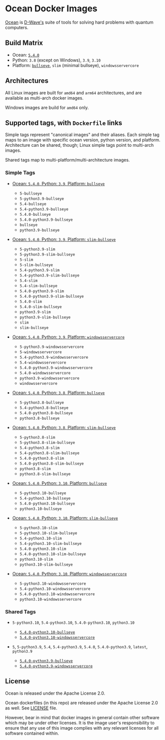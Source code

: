 # Ocean Docker Images

[Ocean](https://docs.ocean.dwavesys.com/en/stable) is
[D-Wave's](<https://www.dwavesys.com>) suite of tools for solving hard problems
with quantum computers.


## Build Matrix

- Ocean: [`5.4.0`](https://github.com/dwavesystems/dwave-ocean-sdk/releases/5.4.0)
- Python: `3.8` (except on Windows), `3.9`, `3.10`
- Platform: [`bullseye`](https://wiki.debian.org/DebianBullseye), `slim` (minimal bullseye), `windowsservercore`


## Architectures

All Linux images are built for `amd64` and `arm64` architectures, and are available
as multi-arch docker images.

Windows images are build for `amd64` only.


## Supported tags, with `Dockerfile` links

Simple tags represent "canonical images" and their aliases. Each simple tag maps
to an image with specific ocean version, python version, and platform.
Architecture can be shared, though; Linux simple tags point to multi-arch images.

Shared tags map to multi-platform/multi-architecture images.

### Simple Tags

- [Ocean: `5.4.0`, Python: `3.9`, Platform: `bullseye`](https://github.com/dwavesystems/ocean-docker/blob/master/dockerfiles/5/python3.9/bullseye/Dockerfile)
  - `5-bullseye`
  - `5-python3.9-bullseye`
  - `5.4-bullseye`
  - `5.4-python3.9-bullseye`
  - `5.4.0-bullseye`
  - `5.4.0-python3.9-bullseye`
  - `bullseye`
  - `python3.9-bullseye`

- [Ocean: `5.4.0`, Python: `3.9`, Platform: `slim-bullseye`](https://github.com/dwavesystems/ocean-docker/blob/master/dockerfiles/5/python3.9/slim-bullseye/Dockerfile)
  - `5-python3.9-slim`
  - `5-python3.9-slim-bullseye`
  - `5-slim`
  - `5-slim-bullseye`
  - `5.4-python3.9-slim`
  - `5.4-python3.9-slim-bullseye`
  - `5.4-slim`
  - `5.4-slim-bullseye`
  - `5.4.0-python3.9-slim`
  - `5.4.0-python3.9-slim-bullseye`
  - `5.4.0-slim`
  - `5.4.0-slim-bullseye`
  - `python3.9-slim`
  - `python3.9-slim-bullseye`
  - `slim`
  - `slim-bullseye`

- [Ocean: `5.4.0`, Python: `3.9`, Platform: `windowsservercore`](https://github.com/dwavesystems/ocean-docker/blob/master/dockerfiles/5/python3.9/windowsservercore/Dockerfile)
  - `5-python3.9-windowsservercore`
  - `5-windowsservercore`
  - `5.4-python3.9-windowsservercore`
  - `5.4-windowsservercore`
  - `5.4.0-python3.9-windowsservercore`
  - `5.4.0-windowsservercore`
  - `python3.9-windowsservercore`
  - `windowsservercore`

- [Ocean: `5.4.0`, Python: `3.8`, Platform: `bullseye`](https://github.com/dwavesystems/ocean-docker/blob/master/dockerfiles/5/python3.8/bullseye/Dockerfile)
  - `5-python3.8-bullseye`
  - `5.4-python3.8-bullseye`
  - `5.4.0-python3.8-bullseye`
  - `python3.8-bullseye`

- [Ocean: `5.4.0`, Python: `3.8`, Platform: `slim-bullseye`](https://github.com/dwavesystems/ocean-docker/blob/master/dockerfiles/5/python3.8/slim-bullseye/Dockerfile)
  - `5-python3.8-slim`
  - `5-python3.8-slim-bullseye`
  - `5.4-python3.8-slim`
  - `5.4-python3.8-slim-bullseye`
  - `5.4.0-python3.8-slim`
  - `5.4.0-python3.8-slim-bullseye`
  - `python3.8-slim`
  - `python3.8-slim-bullseye`

- [Ocean: `5.4.0`, Python: `3.10`, Platform: `bullseye`](https://github.com/dwavesystems/ocean-docker/blob/master/dockerfiles/5/python3.10/bullseye/Dockerfile)
  - `5-python3.10-bullseye`
  - `5.4-python3.10-bullseye`
  - `5.4.0-python3.10-bullseye`
  - `python3.10-bullseye`

- [Ocean: `5.4.0`, Python: `3.10`, Platform: `slim-bullseye`](https://github.com/dwavesystems/ocean-docker/blob/master/dockerfiles/5/python3.10/slim-bullseye/Dockerfile)
  - `5-python3.10-slim`
  - `5-python3.10-slim-bullseye`
  - `5.4-python3.10-slim`
  - `5.4-python3.10-slim-bullseye`
  - `5.4.0-python3.10-slim`
  - `5.4.0-python3.10-slim-bullseye`
  - `python3.10-slim`
  - `python3.10-slim-bullseye`

- [Ocean: `5.4.0`, Python: `3.10`, Platform: `windowsservercore`](https://github.com/dwavesystems/ocean-docker/blob/master/dockerfiles/5/python3.10/windowsservercore/Dockerfile)
  - `5-python3.10-windowsservercore`
  - `5.4-python3.10-windowsservercore`
  - `5.4.0-python3.10-windowsservercore`
  - `python3.10-windowsservercore`


### Shared Tags

- `5-python3.10`, `5.4-python3.10`, `5.4.0-python3.10`, `python3.10`
  - [`5.4.0-python3.10-bullseye`](https://github.com/dwavesystems/ocean-docker/blob/master/dockerfiles/5/python3.10/bullseye/Dockerfile)
  - [`5.4.0-python3.10-windowsservercore`](https://github.com/dwavesystems/ocean-docker/blob/master/dockerfiles/5/python3.10/windowsservercore/Dockerfile)

- `5`, `5-python3.9`, `5.4`, `5.4-python3.9`, `5.4.0`, `5.4.0-python3.9`, `latest`, `python3.9`
  - [`5.4.0-python3.9-bullseye`](https://github.com/dwavesystems/ocean-docker/blob/master/dockerfiles/5/python3.9/bullseye/Dockerfile)
  - [`5.4.0-python3.9-windowsservercore`](https://github.com/dwavesystems/ocean-docker/blob/master/dockerfiles/5/python3.9/windowsservercore/Dockerfile)



## License

Ocean is released under the Apache License 2.0.

Ocean dockerfiles (in this repo) are released under the Apache License 2.0 as well.
See [LICENSE](./LICENSE) file.

However, bear in mind that docker images in general contain other software which
may be under other licenses. It is the image user's responsibility to ensure
that any use of this image complies with any relevant licenses for all software
contained within.
